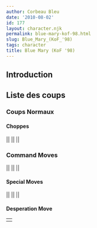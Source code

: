 ```yaml
---
author: Corbeau Bleu
date: '2010-08-02'
id: 177
layout: character.njk
permalink: blue-mary-kof-98.html
slug: Blue_Mary_(KoF_'98)
tags: character
title: Blue Mary (KoF '98)
---
```


## Introduction

## Liste des coups

### Coups Normaux

#### Choppes

||
||
||

### Command Moves

||
||
||

#### Special Moves

||
||
||

#### Desperation Move

|     |
|-----|
|     |